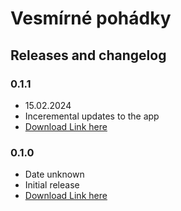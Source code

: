 # Vesmírné pohádky

## Releases and changelog

### 0.1.1

- 15.02.2024
- Inceremental updates to the app
- [Download Link here](https://drive.google.com/file/d/1zJN4F2fzuQHFC1uMJwlIJDjM9zjf-4bA/view?usp=drive_link)

### 0.1.0

- Date unknown
- Initial release
- [Download Link here](https://drive.google.com/file/d/1QJlUCBwTY-VKjMnQ8m43pm3-y_hf_u2r/view?usp=drive_link)
